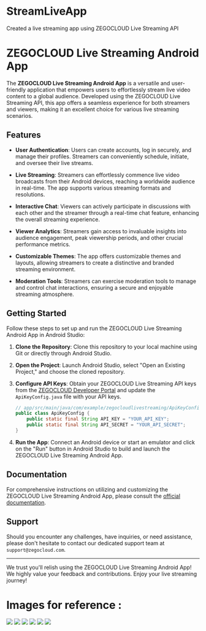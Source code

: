 # StreamLiveApp
Created a live streaming app using ZEGOCLOUD Live Streaming API


# ZEGOCLOUD Live Streaming Android App

The **ZEGOCLOUD Live Streaming Android App** is a versatile and user-friendly application that empowers users to effortlessly stream live video content to a global audience. Developed using the ZEGOCLOUD Live Streaming API, this app offers a seamless experience for both streamers and viewers, making it an excellent choice for various live streaming scenarios.

## Features

- **User Authentication**: Users can create accounts, log in securely, and manage their profiles. Streamers can conveniently schedule, initiate, and oversee their live streams.

- **Live Streaming**: Streamers can effortlessly commence live video broadcasts from their Android devices, reaching a worldwide audience in real-time. The app supports various streaming formats and resolutions.

- **Interactive Chat**: Viewers can actively participate in discussions with each other and the streamer through a real-time chat feature, enhancing the overall streaming experience.

- **Viewer Analytics**: Streamers gain access to invaluable insights into audience engagement, peak viewership periods, and other crucial performance metrics.

- **Customizable Themes**: The app offers customizable themes and layouts, allowing streamers to create a distinctive and branded streaming environment.

- **Moderation Tools**: Streamers can exercise moderation tools to manage and control chat interactions, ensuring a secure and enjoyable streaming atmosphere.

## Getting Started

Follow these steps to set up and run the ZEGOCLOUD Live Streaming Android App in Android Studio:

1. **Clone the Repository**: Clone this repository to your local machine using Git or directly through Android Studio.

2. **Open the Project**: Launch Android Studio, select "Open an Existing Project," and choose the cloned repository.

3. **Configure API Keys**: Obtain your ZEGOCLOUD Live Streaming API keys from the [ZEGOCLOUD Developer Portal](https://developer.zegocloud.com) and update the `ApiKeyConfig.java` file with your API keys.

    ```java
    // app/src/main/java/com/example/zegocloudlivestreaming/ApiKeyConfig.java
    public class ApiKeyConfig {
        public static final String API_KEY = "YOUR_API_KEY";
        public static final String API_SECRET = "YOUR_API_SECRET";
    }
    ```

4. **Run the App**: Connect an Android device or start an emulator and click on the "Run" button in Android Studio to build and launch the ZEGOCLOUD Live Streaming Android App.

## Documentation

For comprehensive instructions on utilizing and customizing the ZEGOCLOUD Live Streaming Android App, please consult the [official documentation](https://docs.zegocloud.com/android-live-streaming-app).

## Support

Should you encounter any challenges, have inquiries, or need assistance, please don't hesitate to contact our dedicated support team at `support@zegocloud.com`.



---

We trust you'll relish using the ZEGOCLOUD Live Streaming Android App! We highly value your feedback and contributions. Enjoy your live streaming journey!


# Images for reference :

<img src="https://github.com/JAYS-bit/StreamLiveApp/blob/master/live_Stream0.jpeg">
<img src="https://github.com/JAYS-bit/StreamLiveApp/blob/master/live_Stream1.jpeg">
<img src="https://github.com/JAYS-bit/StreamLiveApp/blob/master/live_Stream2.jpeg">
<img src="https://github.com/JAYS-bit/StreamLiveApp/blob/master/live_Stream3.jpeg">
<img src="https://github.com/JAYS-bit/StreamLiveApp/blob/master/live_Stream4.jpeg">
<img src="https://github.com/JAYS-bit/StreamLiveApp/blob/master/live_Stream5.jpeg">



